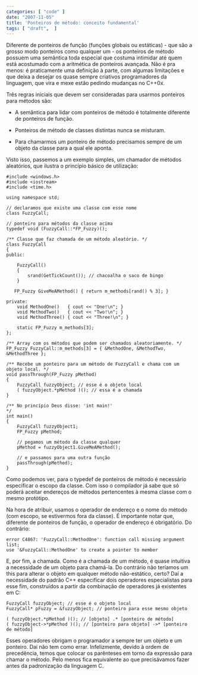```yaml
---
categories: [ "code" ]
date: "2007-11-05"
title: 'Ponteiros de método: conceito fundamental'
tags: [ "draft",  ]
---
```

Diferente de ponteiros de função (funções globais ou estáticas) - que são a grosso modo ponteiros como qualquer um - os ponteiros de método possuem uma semântica toda especial que costuma intimidar até quem está acostumado com a aritmética de ponteiros avançada. Não é pra menos: é praticamente uma definição à parte, com algumas limitações e que deixa a desejar os quase sempre criativos programadores da linguagem, que vira e mexe estão pedindo mudanças no C++0x.

Três regras iniciais que devem ser consideradas para usarmos ponteiros para métodos são:

    
  * A semântica para lidar com ponteiros de método é totalmente diferente de ponteiros de função.

    
  * Ponteiros de método de classes distintas nunca se misturam.

    
  * Para chamarmos um ponteiro de método precisamos sempre de um objeto da classe para a qual ele aponta.

Visto isso, passemos a um exemplo simples, um chamador de métodos aleatórios, que ilustra o princípio básico de utilização:

    #include <windows.h>
    #include <iostream>
    #include <time.h>
    
    using namespace std;
    
    // declaramos que existe uma classe com esse nome
    class FuzzyCall;
    
    // ponteiro para métodos da classe acima
    typedef void (FuzzyCall::*FP_Fuzzy)();
    
    /** Classe que faz chamada de um método aleatório. */
    class FuzzyCall
    {
    public:
    
    	FuzzyCall()
    	{
    		srand(GetTickCount()); // chacoalha o saco de bingo
    	}
    
       FP_Fuzzy GiveMeAMethod() { return m_methods[rand() % 3]; }
    
    private:
    	void MethodOne()   { cout << "One!\n"; }
    	void MethodTwo()   { cout << "Two!\n"; }
    	void MethodThree() { cout << "Three!\n"; }
    
    	static FP_Fuzzy m_methods[3];
    };
    
    /** Array com os métodos que podem ser chamados aleatoriamente. */
    FP_Fuzzy FuzzyCall::m_methods[3] = { &MethodOne, &MethodTwo, &MethodThree };
    
    /** Recebe um ponteiro para um método de FuzzyCall e chama com um objeto local. */
    void passThrough(FP_Fuzzy pMethod)
    {
    	FuzzyCall fuzzyObject; // esse é o objeto local
    	( fuzzyObject.*pMethod )(); // essa é a chamada
    }
    
    /** No princípio Deus disse: 'int main!'
    */
    int main()
    {
    	FuzzyCall fuzzyObject1;
    	FP_Fuzzy pMethod;
    
    	// pegamos um método da classe qualquer
    	pMethod = fuzzyObject1.GiveMeAMethod();
    
    	// e passamos para uma outra função
    	passThrough(pMethod);
    } 
    

Como podemos ver, para o typedef de ponteiros de método é necessário especificar o escopo da classe. Com isso o compilador já sabe que só poderá aceitar endereços de métodos pertencentes à mesma classe com o mesmo protótipo.

Na hora de atribuir, usamos o operador de endereço e o nome do método (com escopo, se estivermos fora da classe). É importante notar que, diferente de ponteiros de função, o operador de endereço é obrigatório. Do contrário:

    
    error C4867: 'FuzzyCall::MethodOne': function call missing argument list;
    use '&FuzzyCall::MethodOne' to create a pointer to member

E, por fim, a chamada. Como é a chamada de um método, é quase intuitiva a necessidade de um objeto para chamá-la. Do contrário não teríamos um this para alterar o objeto em qualquer método não-estático, certo? Daí a necessidade do padrão C++ especificar dois operadores especialistas para esse fim, construídos a partir da combinação de operadores já existentes em C:

    FuzzyCall fuzzyObject; // esse é o objeto local
    FuzzyCall* pFuzzy = &fuzzyObject; // ponteiro para esse mesmo objeto
    
    ( fuzzyObject.*pMethod )(); // [objeto] .* [ponteiro de método]
    ( fuzzyObject->*pMethod )(); // [ponteiro para objeto] ->* [ponteiro de método] 
    

Esses operadores obrigam o programador a sempre ter um objeto e um ponteiro. Daí não tem como errar. Infelizmente, devido à ordem de precedência, temos que colocar os parênteses em torno da expressão para chamar o método. Pelo menos fica equivalente ao que precisávamos fazer antes da padronização da linguagem C.

